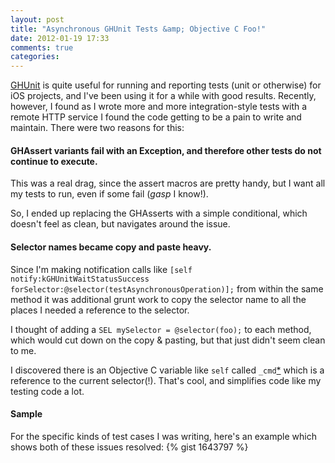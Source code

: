 ```yaml
---
layout: post
title: "Asynchronous GHUnit Tests &amp; Objective C Foo!"
date: 2012-01-19 17:33
comments: true
categories:
---
```

[GHUnit](https://github.com/gabriel/gh-unit) is quite useful for running and reporting tests (unit or otherwise) for iOS projects, and I've been using it for a while with good results. Recently, however, I found as I wrote more and more integration-style tests with a remote HTTP service I found the code getting to be a pain to write and maintain.
There were two reasons for this:

#### GHAssert variants fail with an Exception, and therefore other tests do not continue to execute.
This was a real drag, since the assert macros are pretty handy, but I want all my tests to run, even if some fail (*gasp* I know!).

So, I ended up replacing the GHAsserts with a simple conditional, which doesn't feel as clean, but navigates around the issue.

#### Selector names became copy and paste heavy.

Since I'm making notification calls like `[self notify:kGHUnitWaitStatusSuccess forSelector:@selector(testAsynchronousOperation)];` from within the same method it was additional grunt work to copy the selector name to all the places I needed a reference to the selector.

I thought of adding a `SEL mySelector = @selector(foo);` to each method, which would cut down on the copy & pasting, but that just didn't seem clean to me.

I discovered there is an Objective C variable like `self` called `_cmd`[*](http://www.google.com/search?client=safari&rls=en&q=objective+c+_cmd&ie=UTF-8&oe=UTF-8) which is a reference to the current selector(!). That's cool, and simplifies code like my testing code a lot.

#### Sample

For the specific kinds of test cases I was writing, here's an example which shows both of these issues resolved:
{% gist 1643797 %}
